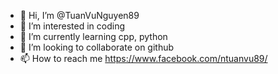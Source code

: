 - 👋 Hi, I’m @TuanVuNguyen89
- 👀 I’m interested in coding
- 🌱 I’m currently learning cpp, python
- 💞️ I’m looking to collaborate on github
- 📫 How to reach me https://www.facebook.com/ntuanvu89/

<!---
TuanVuNguyen89/TuanVuNguyen89 is a ✨ special ✨ repository because its `README.md` (this file) appears on your GitHub profile.
You can click the Preview link to take a look at your changes.
--->
